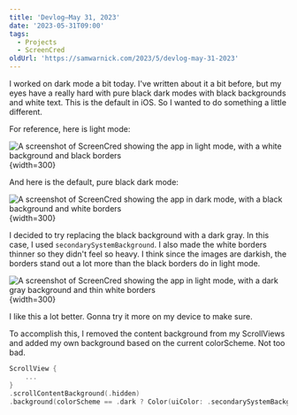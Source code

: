```yaml
---
title: 'Devlog—May 31, 2023'
date: '2023-05-31T09:00'
tags:
  - Projects
  - ScreenCred
oldUrl: 'https://samwarnick.com/2023/5/devlog-may-31-2023'
---
```


I worked on dark mode a bit today. I've written about it a bit before, but my eyes have a really hard with pure black dark modes with black backgrounds and white text. This is the default in iOS. So I wanted to do something a little different.

For reference, here is light mode:

![A screenshot of ScreenCred showing the app in light mode, with a white background and black borders](/media/2023-05-31-light.png "Light mode"){width=300}

And here is the default, pure black dark mode:

![A screenshot of ScreenCred showing the app in dark mode, with a black background and white borders](/media/2023-05-31-old-dark.png "Old dark mode"){width=300}

I decided to try replacing the black background with a dark gray. In this case, I used `secondarySystemBackground`. I also made the white borders thinner so they didn't feel so heavy. I think since the images are darkish, the borders stand out a lot more than the black borders do in light mode.

![A screenshot of ScreenCred showing the app in light mode, with a dark gray background and thin white borders](/media/2023-05-31-new-dark.png "New dark mode"){width=300}

I like this a lot better. Gonna try it more on my device to make sure.

To accomplish this, I removed the content background from my ScrollViews and added my own background based on the current colorScheme. Not too bad.

```swift
ScrollView {
	...
}
.scrollContentBackground(.hidden)
.background(colorScheme == .dark ? Color(uiColor: .secondarySystemBackground) : Color(uiColor: .systemBackground))
```
